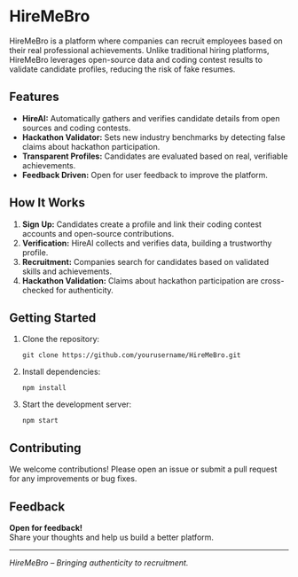 # HireMeBro

HireMeBro is a platform where companies can recruit employees based on their real professional achievements. Unlike traditional hiring platforms, HireMeBro leverages open-source data and coding contest results to validate candidate profiles, reducing the risk of fake resumes.

## Features

- **HireAI:** Automatically gathers and verifies candidate details from open sources and coding contests.
- **Hackathon Validator:** Sets new industry benchmarks by detecting false claims about hackathon participation.
- **Transparent Profiles:** Candidates are evaluated based on real, verifiable achievements.
- **Feedback Driven:** Open for user feedback to improve the platform.

## How It Works

1. **Sign Up:** Candidates create a profile and link their coding contest accounts and open-source contributions.
2. **Verification:** HireAI collects and verifies data, building a trustworthy profile.
3. **Recruitment:** Companies search for candidates based on validated skills and achievements.
4. **Hackathon Validation:** Claims about hackathon participation are cross-checked for authenticity.

## Getting Started

1. Clone the repository:
   ```
   git clone https://github.com/yourusername/HireMeBro.git
   ```
2. Install dependencies:
   ```
   npm install
   ```
3. Start the development server:
   ```
   npm start
   ```

## Contributing

We welcome contributions! Please open an issue or submit a pull request for any improvements or bug fixes.

## Feedback

**Open for feedback!**  
Share your thoughts and help us build a better platform.

---

*HireMeBro – Bringing authenticity to recruitment.*